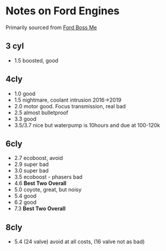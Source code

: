 # Notes on Ford Engines

Primarily sourced from [Ford Boss Me](https://www.youtube.com/watch?v=YcJNgXCgKfg)

## 3 cyl
- 1.5 boosted, good

## 4cly
- 1.0 good
- 1.5 nightmare, coolant intrusion 2016->2019
- 2.0 motor good. Focus transmission, real bad
- 2.5 almost bulletproof
- 3.3 good
- 3.5/3.7 nice but waterpump is 10hours and due at 100-120k


## 6cly
- 2.7 ecoboost, avoid
- 2.9 super bad
- 3.0 super bad
- 3.5 ecoboost - phasers bad
- 4.6 **Best Two Overall**
- 5.0 coyote, great, but noisy
- 5.4 good
- 6.2 good
- 7.3 **Best Two Overall**

## 8cly
- 5.4 (24 valve) avoid at all costs, (16 valve not as bad)
